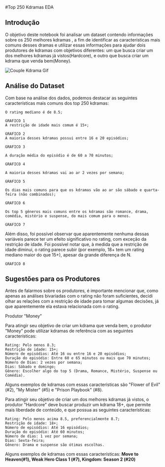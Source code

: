 #Top 250 Kdramas EDA 

## Introdução

O objetivo deste notebook foi analisar um dataset contendo informações sobre os 250 melhores kdramas , a fim de identificar as características mais comuns desses dramas e utilizar essas informações para ajudar dois produtores de kdramas com objetivos diferentes: um que busca criar um dos melhores kdramas já vistos(Hardcore), e outro que busca criar um kdrama que venda bem(Money).

![Couple Kdrama Gif](https://giphy.com/embed/ZdAOatkOA7Q13ENNWz)
## Análise do Dataset

Com base na análise dos dados, podemos destacar as seguintes características mais comuns dos top 250 kdramas:

    O rating mediano é de 8.5;
    
    GRAFICO 1
    A restrição de idade mais comum é 15+;
    
    GRAFICO 2
    A maioria desses kdramas possui entre 16 e 20 episódios;
    
    GRAFICO 3
    
    A duração média do episódio é de 60 a 70 minutos;
    
    GRAFICO 4
    
    A maioria desses kdramas vai ao ar 2 vezes por semana;
    
    GRAFICO 5
    
    Os dias mais comuns para que os kdramas vão ao ar são sábado e quarta-feira (não combinados);
    
    GRAFICO 6
    
    Os top 5 gêneros mais comuns entre os kdramas são romance, drama, comédia, mistério e suspense, do mais comum para o menos.
    
    GRAFICO 7

Além disso, foi possível observar que aparentemente nenhuma dessas variáveis parece ter um efeito significativo no rating, com exceção da restrição de idade. Foi possível notar que, à medida que a restrição de idade diminui, o rating parece subir (por exemplo, 18+ tem um rating mediano maior do que 15+), apesar da grande diferença de N.

    GRAFICO 8

## Sugestões para os Produtores

Antes de falarmos sobre os produtores, é importante mencionar que, como apenas as análises bivariadas com o rating não foram suficientes, decidi olhar as relações com a restrição de idade para tomar algumas decisões, já que aparentemente ela estava relacionada com o rating.

Produtor "Money"

Para atingir seu objetivo de criar um kdrama que venda bem, o produtor "Money" pode utilizar kdramas de referência com as seguintes características:

    Rating: Pelo menos 8.3;
    Restrição de idade: 15+;
    Número de episódios: Até 16 ou entre 16 e 20 episódios;
    Duração do episódio: Entre 60 e 65 minutos ou mais que 70 minutos;
    Número de Dias: 2 vezes por semana;
    Dias: Sábado e domingo;
    Gênero: Escolher algo do top 5 (Drama, Romance, Mistério, Suspense ou Comédia).

Alguns exemplos de kdramas com essas características são "Flower of Evil" (#2), "My Mister" (#5) e "Prison Playbook" (#8).

Para atingir seu objetivo de criar um dos melhores kdramas já vistos, o produtor "Hardcore" deve buscar produzir um kdrama 18+, que permite mais liberdade de conteúdo, e que possua as seguintes características:

    Rating: Pelo menos acima 8.5, preferencialmente 8.7;
    Restrição de idade: 18+;
    Número de episódios: Até 16 episódios;
    Duração do episódio: Até 60 minutos;
    Número de dias: 1 vez por semana;
    Dias: Sexta-feira;
    Gênero: Drama e suspense são ótimas escolhas.
    
Alguns exemplos de kdramas com essas características: **Move to Heaven(#1), Weak Hero Class 1 (#7), Kingdom: Season 2 (#20)**

